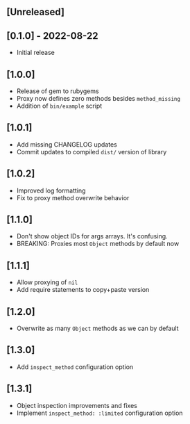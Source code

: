 ## [Unreleased]

## [0.1.0] - 2022-08-22

- Initial release

## [1.0.0]

- Release of gem to rubygems
- Proxy now defines zero methods besides `method_missing`
- Addition of `bin/example` script

## [1.0.1]

- Add missing CHANGELOG updates
- Commit updates to compiled `dist/` version of library

## [1.0.2]

- Improved log formatting
- Fix to proxy method overwrite behavior

## [1.1.0]

- Don't show object IDs for args arrays. It's confusing.
- BREAKING: Proxies most `Object` methods by default now

## [1.1.1]

- Allow proxying of `nil`
- Add require statements to copy+paste version

## [1.2.0]

- Overwrite as many `Object` methods as we can by default

## [1.3.0]

- Add `inspect_method` configuration option

## [1.3.1]

- Object inspection improvements and fixes
- Implement `inspect_method: :limited` configuration option
